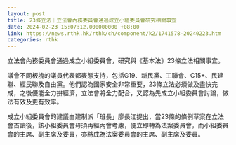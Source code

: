 ```yaml
---
layout: post
title: 23條立法｜立法會內務委員會通過成立小組委員會研究相關事宜
date: 2024-02-23 15:07:12.000000000 +08:00
link: https://news.rthk.hk/rthk/ch/component/k2/1741578-20240223.htm
categories: rthk
---
```


立法會內務委員會通過成立小組委員會，研究與《基本法》23條立法相關事宜。

議會不同板塊的議員代表都表態支持，包括G19、新民黨、工聯會、C15+、民建聯、經民聯及自由黨。他們認為國家安全非常重要，23條立法必須做及盡快完成，之後便能全力拚經濟，立法會將全力配合，又認為先成立小組委員會討論，做法有效及更有效率。

成立小組委員會的建議由建制派「班長」廖長江提出，當23條的條例草案在立法會首讀後，該小組委員會毋須再經內會考慮，便立即轉為法案委員會，而小組委員會的主席、副主席及委員，亦將成為法案委員會的主席、副主席及委員。
